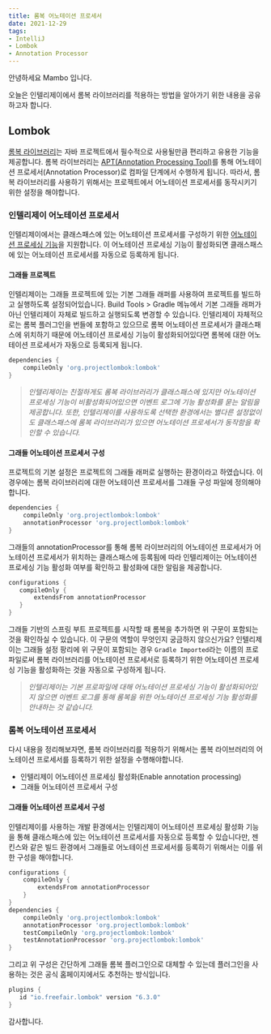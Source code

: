 ```yaml
---
title: 롬복 어노테이션 프로세서
date: 2021-12-29
tags:
- IntelliJ
- Lombok
- Annotation Processor
---
```


안녕하세요 Mambo 입니다.

오늘은 인텔리제이에서 롬복 라이브러리를 적용하는 방법을 알아가기 위한 내용을 공유하고자 합니다.

## Lombok
[롬복 라이브러리](https://projectlombok.org/)는 자바 프로젝트에서 필수적으로 사용될만큼 편리하고 유용한 기능을 제공합니다. 롬복 라이브러리는 [APT(Annotation Processing Tool)](https://docs.oracle.com/javase/7/docs/technotes/guides/apt/GettingStarted.html)를 통해 어노테이션 프로세서(Annotation Processor)로 컴파일 단계에서 수행하게 됩니다. 따라서, 롬복 라이브러리를 사용하기 위해서는 프로젝트에서 어노테이션 프로세서를 동작시키기 위한 설정을 해야합니다.

### 인텔리제이 어노테이션 프로세서
인텔리제이에서는 클래스패스에 있는 어노테이션 프로세서를 구성하기 위한 [어노테이션 프로세싱 기능](https://www.jetbrains.com/help/idea/annotation-processors-support.html)을 지원합니다. 이 어노테이션 프로세싱 기능이 활성화되면 클래스패스에 있는 어노테이션 프로세서를 자동으로 등록하게 됩니다.

#### 그래들 프로젝트
인텔리제이는 그래들 프로젝트에 있는 기본 그래들 래퍼를 사용하여 프로젝트를 빌드하고 실행하도록 설정되어있습니다. Build Tools > Gradle 메뉴에서 기본 그래들 래퍼가 아닌 인텔리제이 자체로 빌드하고 실행되도록 변경할 수 있습니다. 인텔리제이 자체적으로는 롬복 플러그인을 번들에 포함하고 있으므로 롬복 어노테이션 프로세서가 클래스패스에 위치하기 때문에 어노테이션 프로세싱 기능이 활성화되어있다면 롬복에 대한 어노테이션 프로세서가 자동으로 등록되게 됩니다.

```groovy
dependencies {
    compileOnly 'org.projectlombok:lombok'
}
```

> _인텔리제이는 친절하게도 롬복 라이브러리가 클래스패스에 있지만 어노테이션 프로세싱 기능이 비활성화되어있으면 이벤트 로그에 기능 활성화를 묻는 알림을 제공합니다._
> _또한, 인텔리제이를 사용하도록 선택한 환경에서는 별다른 설정없이도 클래스패스에 롬복 라이브러리가 있으면 어노테이션 프로세서가 동작함을 확인할 수 있습니다._

#### 그래들 어노테이션 프로세서 구성
프로젝트의 기본 설정은 프로젝트의 그래들 래퍼로 실행하는 환경이라고 하였습니다. 이 경우에는 롬복 라이브러리에 대한 어노테이션 프로세서를 그래들 구성 파일에 정의해야합니다.

```groovy
dependencies {
    compileOnly 'org.projectlombok:lombok'
    annotationProcessor 'org.projectlombok:lombok'
}
```

그래들의 annotationProcessor를 통해 롬복 라이브러리의 어노테이션 프로세서가 어노테이션 프로세서가 위치하는 클래스패스에 등록됨에 따라 인텔리제이는 어노테이션 프로세싱 기능 활성화 여부를 확인하고 활성화에 대한 알림을 제공합니다. 

```groovy
configurations {
   compileOnly {
       extendsFrom annotationProcessor
   }
}
```

그래들 기반의 스프링 부트 프로젝트를 시작할 때 롬복을 추가하면 위 구문이 포함되는 것을 확인하실 수 있습니다. 이 구문의 역할이 무엇인지 궁금하지 않으신가요? 인텔리제이는 그래들 설정 팡리에 위 구문이 포함되는 경우 `Gradle Imported`라는 이름의 프로파일로써 롬복 라이브러리를 어노테이션 프로세서로 등록하기 위한 어노테이션 프로세싱 기능을 활성화하는 것을 자동으로 구성하게 됩니다.

> _인텔리제이는 기본 프로파일에 대해 어노테이션 프로세싱 기능이 활성화되어있지 않으면 이벤트 로그를 통해 롬복을 위한 어노테이션 프로세싱 기능 활성화를 안내하는 것 같습니다._

### 롬복 어노테이션 프로세서
다시 내용을 정리해보자면, 롬복 라이브러리를 적용하기 위해서는 롬복 라이브러리의 어노테이션 프로세서를 등록하기 위한 설정을 수행해야합니다.

- 인텔리제이 어노테이션 프로세싱 활성화(Enable annotation processing)
- 그래들 어노테이션 프로세서 구성

#### 그래들 어노테이션 프로세서 구성
인텔리제이를 사용하는 개발 환경에서는 인텔리제이 어노테이션 프로세싱 활성화 기능을 통해 클래스패스에 있는 어노테이션 프로세서를 자동으로 등록할 수 있습니다만, 젠킨스와 같은 빌드 환경에서 그래들로 어노테이션 프로세서를 등록하기 위해서는 이를 위한 구성을 해야합니다.

```groovy
configurations {
    compileOnly {
        extendsFrom annotationProcessor
    }
}
dependencies {
    compileOnly 'org.projectlombok:lombok'
    annotationProcessor 'org.projectlombok:lombok'
    testCompileOnly 'org.projectlombok:lombok'
    testAnnotationProcessor 'org.projectlombok:lombok'
}
```

그리고 위 구성은 간단하게 그래들 롬복 플러그인으로 대체할 수 있는데 플러그인을 사용하는 것은 공식 홈페이지에서도 추천하는 방식입니다.

```groovy
plugins {
   id "io.freefair.lombok" version "6.3.0"
}
```

감사합니다.


